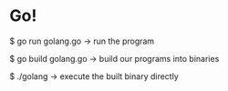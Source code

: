 # Go!

$ go run golang.go   ->  run the program

$ go build golang.go ->  build our programs into binaries

$ ./golang           ->  execute the built binary directly

